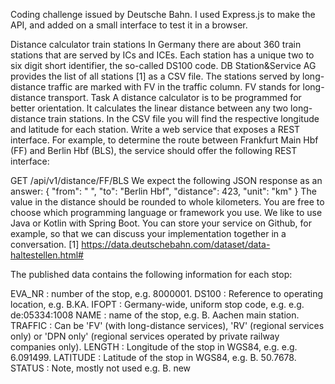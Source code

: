 Coding challenge issued by Deutsche Bahn. I used Express.js to make the API, and added on a small interface to test it in a browser. 


Distance calculator train stations 
In Germany there are about 360 train stations that are served by ICs and ICEs. Each station has a unique two to six digit short identifier, the so-called DS100 code. DB Station&Service AG provides the list of all stations [1] as a CSV file. The stations served by long-distance traffic are marked with FV in the traffic column. FV stands for long-distance transport. 
Task 
A distance calculator is to be programmed for better orientation. It calculates the linear distance between any two long-distance train stations. In the CSV file you will find the respective longitude and latitude for each station. 
Write a web service that exposes a REST interface. For example, to determine the route between Frankfurt Main Hbf (FF) and Berlin Hbf (BLS), the service should offer the following REST interface: 

GET /api/v1/distance/FF/BLS 
We expect the following JSON response as an answer: 
{ 
 "from": " ", 
 "to": "Berlin Hbf", 
 "distance": 423, 
 "unit": "km" 
} 
The value in the distance should be rounded to whole kilometers. 
You are free to choose which programming language or framework you use. We like to use Java or Kotlin with Spring Boot. 
You can store your service on Github, for example, so that we can discuss your implementation together in a conversation. 
[1] https://data.deutschebahn.com/dataset/data-haltestellen.html#


The published data contains the following information for each stop:

EVA_NR : number of the stop, e.g. 8000001.
DS100 : Reference to operating location, e.g. B.KA.
IFOPT : Germany-wide, uniform stop code, e.g. e.g. de:05334:1008
NAME : name of the stop, e.g. B. Aachen main station.
TRAFFIC : Can be 'FV' (with long-distance services), 'RV' (regional services only) or 'DPN only' (regional services operated by private railway companies only).
LENGTH : Longitude of the stop in WGS84, e.g. e.g. 6.091499.
LATITUDE : Latitude of the stop in WGS84, e.g. B. 50.7678.
STATUS : Note, mostly not used e.g. B. new